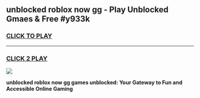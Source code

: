 
## unblocked roblox now gg - Play Unblocked Gmaes & Free #y933k
<h3>
<a href="https://news.freeplayer.one?title=unblocked_roblox_now_gg&ref=24F">CLICK TO PLAY</a></h3>
<hr>

<h3>
<a href="https://news.freeplayer.one?title=unblocked_roblox_now_gg&ref=24F">CLICK 2 PLAY</a>
  
</h3>

<a href="https://news.freeplayer.one?title=unblocked_roblox_now_gg&ref=24F/"><img src="https://clearcache.store/games.png"></a>


**unblocked roblox now gg games unblocked: Your Gateway to Fun and Accessible Online Gaming**
